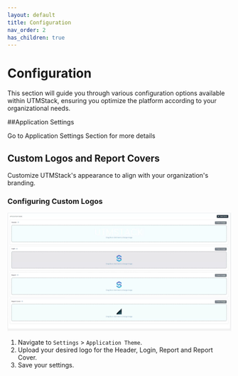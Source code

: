 ```yaml
---
layout: default
title: Configuration
nav_order: 2
has_children: true
---
```


# Configuration

This section will guide you through various configuration options available within UTMStack, ensuring you optimize the platform according to your organizational needs.

##Application Settings

Go to Application Settings Section for more details


## Custom Logos and Report Covers

Customize UTMStack's appearance to align with your organization's branding.


### Configuring Custom Logos


![Data Sources Overview](./../Images/Components/../../../Images/Components/Configuration/theme.png)

1. Navigate to `Settings` > `Application Theme`.
2. Upload your desired logo for the Header, Login, Report and Report Cover.
3. Save your settings.


